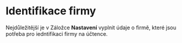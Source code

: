 # Identifikace firmy

Nejdůležitější je v Záložce **Nastavení** vyplnit údaje o firmě, které jsou potřeba pro iedntifikaci firmy na účtence. 